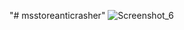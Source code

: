 "# msstoreanticrasher" 
![Screenshot_6](https://user-images.githubusercontent.com/72668032/229312846-f3d67e27-9edb-4aab-9813-1fe22b78447c.png)
